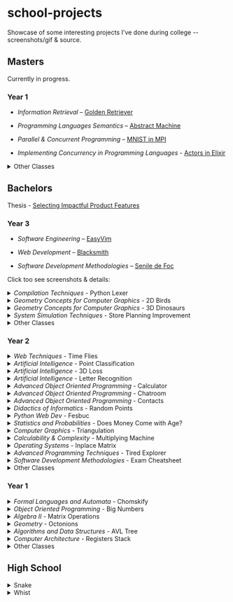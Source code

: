 # school-projects

Showcase of some interesting projects I've done during college -- screenshots/gif & source.

## Masters

Currently in progress.

### Year 1
- _Information Retrieval_ – [Golden Retriever](https://github.com/stefan1niculae/golden-retriever)

- _Programming Languages Semantics_ – [Abstract Machine](https://github.com/stefan1niculae/abstract-machine)

- _Parallel & Concurrent Programming_ – [MNIST in MPI](https://github.com/stefan1niculae/mnist-in-mpi)

- _Implementing Concurrency in Programming Languages_ - [Actors in Elixir](https://github.com/stefan1niculae/actors-in-elixir)


<details><summary>Other Classes</summary>
<li> Data Mining </li>
<li> Natural Language Processing </li>
<li> Advanced Algorithms & Data Structures </li>
<li> Evaluating Informational Systems </li>
</details>

## Bachelors

Thesis - [Selecting Impactful Product Features](https://github.com/stefan1niculae/undergrad-thesis)

### Year 3
  - _Software Engineering_ – [EasyVim](https://github.com/stefan1niculae/easyVim)

  - _Web Development_ – [Blacksmith](https://github.com/stefan1niculae/blacksmith)

  - _Software Development Methodologies_ – [Senile de Foc](https://github.com/stefan1niculae/senile-de-foc)

Click too see screenshots & details:

  <details><summary><i>Compilation Techniques</i> - Python Lexer</summary>

  `Python` Syntactical lexer for Python, from scratch.
  ![PyLex](Bachelors%20Year3/Python%20Lexer/screenshot.png)
  Automaton diagram ([full-size](https://raw.githubusercontent.com/stefan1niculae/school-projects/master/Python%20Lexer/DFA%20diagram.png)):
  ![DFA](Bachelors%20Year3/Python%20Lexer/DFA%20diagram.png)
  </details>
  <details><summary><i>Geometry Concepts for Computer Graphics</i> - 2D Birds</summary>

  `OpenGL` Birds (that look like bats) which move on a mouse-defined path.
  ![demo](Bachelors%20Year3/Birds/demo.gif)
  </details>
  <details><summary><i>Geometry Concepts for Computer Graphics</i> - 3D Dinosaurs</summary>

  `OpenGL` Dinosaurs in a lighted scene which can be observed by flying around.
  ![screenshot](Bachelors%20Year3/Dinosaurs/screenshot.png)
  </details>
  <details><summary><i>System Simulation Techniques</i> - Store Planning Improvement</summary>

  `GPSS` Simulation for a real food store with the goal of improving lunch-time customer flow. 🇷🇴
  ![screenshot](Bachelors%20Year3/Store%20Planning%20Improvement/screenshot.png)
  </details>
  <details><summary>Other Classes</summary>
  <li> Declarative Programming </li>
  <li> Numerical Analysis </li>
  <li> (Mathematical) Optimization Techniques </li>
  <li> Partial Derivatives and Differential Equations </li>
  <li> Database Management Systems </li>
  </details>

### Year 2
  <details><summary><i>Web Techniques</i> - Time Flies</summary>

  `JavaScript` Game in which you catch as many hourglasses as you can. The more you catch, the faster they come.
  ![Menu](Bachelors%20Year2/Time%20Flies/start%20screenshot.png)
  ![Game](Bachelors%20Year2/Time%20Flies/game%20screenshot.png)
  </details>
  <details><summary><i>Artificial Intelligence</i> - Point Classification</summary>

  `Matlab` Perceptron implementation for 2D-points classification.
  ![demo](Bachelors%20Year2/Perceptron/demo.gif)
  </details>
  <details><summary><i>Artificial Intelligence</i> - 3D Loss</summary>

  `Matlab` Visualization of loss function for three parameters.
  ![screenshot](Bachelors%20Year2/Loss/screenshot.png)
  </details>
  <details><summary><i>Artificial Intelligence</i> - Letter Recognition</summary>

  `Matlab` Noisy letters recognized using the Neural Network Toolbox.
  ![screenshot](Bachelors%20Year2/Letter%20Recognition/screenshot.png)
  </details>
  <details><summary><i>Advanced Object Oriented Programming</i> - Calculator</summary>

  `Java` Simple calculator functions using a client-server architecture.
  ![Calculator](Bachelors%20Year2/Calculator/screenshot.png)
  </details>
  <details><summary><i>Advanced Object Oriented Programming</i> - Chatroom</summary>

  `Java` Features broadcast and peer-to-peer cross-process communication.
  ![Client](Bachelors%20Year2/Chatroom/screenshot.png)
  </details>
  <details><summary><i>Advanced Object Oriented Programming</i> - Contacts</summary>

  `JSP` Simple CRUD website for contacts management.
  ![add](Bachelors%20Year2/Contacts/add%20screenshot.png)
  ![search](Bachelors%20Year2/Contacts/search%20screenshot.png)
  </details>
  <details><summary><i>Didactics of Informatics</i> - Random Points</summary>

  `Latex` Small paper on uniformly generating points inside a polygon. 🇷🇴
  ![screenshot](Bachelors%20Year2/Random%20Points/screenshot.png)
  </details>
  <details><summary><i>Python Web Dev</i> - Fesbuc</summary>

  `Python` Social network clone developed during the end-of-semester hackathon.
  ![screenshot](Bachelors%20Year2/Fesbuc/screenshot.png)
  </details>
  <details><summary><i>Statistics and Probabilities</i> - Does Money Come with Age?</summary>

  `R` Statistical exploration of wether income correlates with age. 🇷🇴
  ![document](Bachelors%20Year2/Does%20Money%20Come%20with%20Age/screenshot.png)
  </details>
  <details><summary><i>Computer Graphics</i> - Triangulation</summary>

  `Java` Checks wether a given point is inside (or on an edge) of a shape via triangulation.
  ![UI](Bachelors%20Year2/Triangulation/screenshot.png)
  </details>
  <details><summary><i>Calculability & Complexity</i> - Multiplying Machine</summary>

  `JFLAP` Turing Machine for multiplying a number by a constant.
  ![screenshot](Bachelors%20Year2/Multiplying%20Machine/screenshot.jpg)
  </details>
  <details><summary><i>Operating Systems</i> - Inplace Matrix</summary>

  `C` Addition or multiplication on matrices read from binary files, without storing them in memory. 🇷🇴
  ![screenshot](Bachelors%20Year2/Inplace%20Matrix/screenshot.png)
  </details>
  <details><summary><i>Advanced Programming Techniques</i> - Tired Explorer</summary>

  `Java` An explorer walks from the top of the map to the bottom. Each cell requires a certain amount of effort. Greedy implementation to find the optimal path — with matrix visualization.
  ![screenshot](Bachelors%20Year2/Tired%20Explorer/screenshot.png)
  </details>
  <details><summary><i>Software Development Methodologies</i> - Exam Cheatsheet</summary>
  
  Managed to fit the entire material in just under three pages.
  ![screenshot](Bachelors%20Year2/Methodologies%20Cheatsheet/screenshot.png)
  </details>
  <details><summary>Other Classes</summary>
  <li> Calculability & Complexity </li>
  <li> Logic Programming </li>
  <li> Databases </li>
  </details>

### Year 1
  <details><summary><i>Formal Languages and Automata</i> - Chomskify</summary>

  `C++` Transform a Context-Free Grammar into Chomsky Normal-Form. 🇷🇴
  ![screenshot](Bachelors%20Year1/Chomskify/screenshot.png)
  </details>
  <details><summary><i>Object Oriented Programming</i> - Big Numbers</summary>

  `C++` Data structure and operations for big integer and real numbers. 🇷🇴
  ![screenshot](Bachelors%20Year1/Big%20Numbers/screenshot.png)
  </details>
  <details><summary><i>Algebra II</i> - Matrix Operations</summary>

  `C++` Row-wise operations including Polynomial arithmetic, for calculating the Jacobian matrix. 🇷🇴
  ![screenshot](Bachelors%20Year1/Algebra%20II/screenshot.png)
  </details>
  <details><summary><i>Geometry</i> - Octonions</summary>

  Essay on Octonions and Cayley's Algebra. 🇷🇴
  ![screenshot](Bachelors%20Year1/Octonions/screenshot.png)
  </details>
  <details><summary><i>Algorithms and Data Structures</i> - AVL Tree</summary>

  `C++` Binary Search Tree balancing with graphic representation.
  ![screenshot](Bachelors%20Year1/AVL%20Tree/screenshot.png)
  </details>
  <details><summary><i>Computer Architecture</i> - Registers Stack</summary>

  `Assembly` Read/write of a stack data structure implemented in a MIPS simulator. 🇷🇴
  ![screenshot](Bachelors%20Year1/Registers%20Stack/screenshot.png)
  </details>
  <details><summary>Other Classes</summary>
    <li> Graph Theory </li>
    <li> Mathematical and Computational Logic </li>
    <li> Mathematical Analysis/Calculus </li>
    <li> (Linear) Algebra </li>
    <li> Procedural Programming </li>
    <li> Psychopedagogy (years 1 - 2) </li>
  </details>


## High School
  <details><summary>Snake</summary>

  `C++` Moves once per second, opens its mouth and loves special food. 🇷🇴
  ![Snake](Highschool/Snake/screenshot.png)
  </details>
  <details><summary>Whist</summary>

  `C++` Helps you with the arithmetics needed for the card game _Whist_. 🇷🇴
  ![screenshot](Highschool/Whist/screenshot.png)
  </details>
